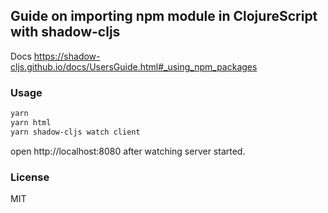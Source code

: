 Guide on importing npm module in ClojureScript with shadow-cljs
----

Docs https://shadow-cljs.github.io/docs/UsersGuide.html#_using_npm_packages
### Usage
```bash
yarn
yarn html
yarn shadow-cljs watch client
```
open http://localhost:8080 after watching server started.
### License
MIT
